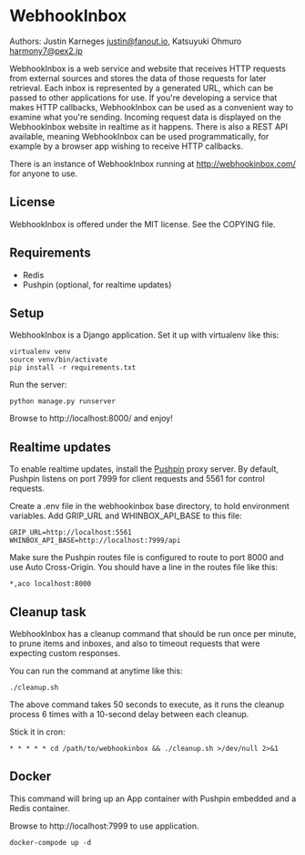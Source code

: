 WebhookInbox
============

Authors: Justin Karneges <justin@fanout.io>, Katsuyuki Ohmuro <harmony7@pex2.jp>  

WebhookInbox is a web service and website that receives HTTP requests from external sources and stores the data of those requests for later retrieval. Each inbox is represented by a generated URL, which can be passed to other applications for use. If you're developing a service that makes HTTP callbacks, WebhookInbox can be used as a convenient way to examine what you're sending. Incoming request data is displayed on the WebhookInbox website in realtime as it happens. There is also a REST API available, meaning WebhookInbox can be used programmatically, for example by a browser app wishing to receive HTTP callbacks.

There is an instance of WebhookInbox running at http://webhookinbox.com/ for anyone to use.

License
-------

WebhookInbox is offered under the MIT license. See the COPYING file.

Requirements
------------

  * Redis
  * Pushpin (optional, for realtime updates)

Setup
-----

WebhookInbox is a Django application. Set it up with virtualenv like this:

    virtualenv venv
    source venv/bin/activate
    pip install -r requirements.txt

Run the server:

    python manage.py runserver

Browse to http://localhost:8000/ and enjoy!

Realtime updates
----------------

To enable realtime updates, install the [Pushpin](http://pushpin.org/) proxy server. By default, Pushpin listens on port 7999 for client requests and 5561 for control requests.

Create a .env file in the webhookinbox base directory, to hold environment variables. Add GRIP_URL and WHINBOX_API_BASE to this file:

    GRIP_URL=http://localhost:5561
    WHINBOX_API_BASE=http://localhost:7999/api

Make sure the Pushpin routes file is configured to route to port 8000 and use Auto Cross-Origin. You should have a line in the routes file like this:

    *,aco localhost:8000

Cleanup task
------------

WebhookInbox has a cleanup command that should be run once per minute, to prune items and inboxes, and also to timeout requests that were expecting custom responses.

You can run the command at anytime like this:

    ./cleanup.sh

The above command takes 50 seconds to execute, as it runs the cleanup process 6 times with a 10-second delay between each cleanup.

Stick it in cron:

    * * * * * cd /path/to/webhookinbox && ./cleanup.sh >/dev/null 2>&1

Docker
------

This command will bring up an App container with Pushpin embedded and a Redis container.

Browse to http://localhost:7999 to use application.

    docker-compode up -d
